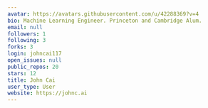 ```yaml
---
avatar: https://avatars.githubusercontent.com/u/42288369?v=4
bio: Machine Learning Engineer. Princeton and Cambridge Alum.
email: null
followers: 1
following: 3
forks: 3
login: johncai117
open_issues: null
public_repos: 20
stars: 12
title: John Cai
user_type: User
website: https://johnc.ai
---
```

